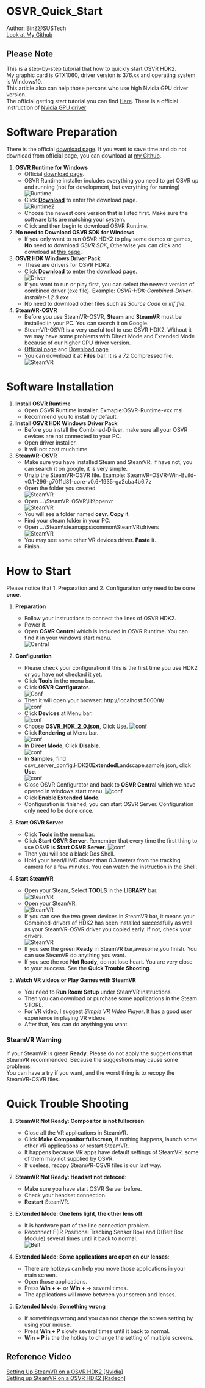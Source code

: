 # OSVR_Quick_Start

Author: BinZ@SUSTech  
[Look at My Github](https://github.com/ideaRunner/OSVR-Start)

## Please Note

This is a step-by-step tutorial that how to quickly start OSVR HDK2.  
My graphic card is GTX1060, driver version is 376.xx and operating system is Windows10.  
This article also can help those persons who use high Nvidia GPU driver version.  
The official getting start tutorial you can find [Here](https://github.com/OSVR/OSVR-Docs). There is a official instruction of [Nvidia GPU driver](https://github.com/OSVR/OSVR-Docs/blob/master/Troubleshooting/RenderManager.md#compatible-gpu-drivers) 

# Software Preparation

There is the official [download page](http://osvr.github.io/using/). If you want to save time and do not download from official page, you can download at [my Github](https://github.com/ideaRunner/OSVR-Start).

1. **OSVR Runtime for Windows**  
   * Official [download page](http://osvr.github.io/using/).
   * OSVR Runtime installer includes everything you need to get OSVR up and running (not for development, but everything for running)  
	![Runtime](https://github.com/ideaRunner/Images/raw/master/OSVR/Software%20Preparation/Runtime.png)
   * Click [**Download**](http://access.osvr.com/binary/osvr-runtime-installer) to enter the download page.  
   ![Runtime2](https://github.com/ideaRunner/Images/raw/master/OSVR/Software%20Preparation/Runtime2.png)
   * Choose the newest core version that is listed first. Make sure the software bits are matching your system. 
   * Click and then begin to download OSVR Runtime.  
2. **No need to Download OSVR SDK for Windows**  
   * If you only want to run OSVR HDK2 to play some demos or games, **No** need to download *OSVR SDK*, Otherwise you can click and download at [this page](http://osvr.github.io/using/).
3. **OSVR HDK Windows Driver Pack**  
   * These are drivers for OSVR HDK2.
   * Click [**Download**](https://github.com/OSVR/OSVR-HDK-Windows-Drivers/releases) to enter the download page.  
   ![Driver](https://github.com/ideaRunner/Images/raw/master/OSVR/Software%20Preparation/Combined-driver.png)
   * If you want to run or play first, you can select the newest version of combined driver (exe file). Example: *OSVR-HDK-Combined-Driver-Installer-1.2.8.exe* 
   * No need to download other files such as *Source Code* or *inf file*.
4. **SteamVR-OSVR**  
   * Before you use SteamVR-OSVR, **Steam** and **SteamVR** must be installed in your PC. You can search it on Google.  
   * SteamVR-OSVR is a very useful tool to use OSVR HDK2. Without it we may have some problems with Direct Mode and Extended Mode because of our higher GPU driver version.
   * [Official page](https://github.com/OSVR/SteamVR-OSVR) and [Download page](https://bintray.com/osvr/SteamVR-OSVR/SteamVR-OSVR-Win/v0.1-296-g7011d81-core-v0.6-1935-ga2cba4b6#files)
   * You can download it at **Files** bar. It is a *7z* Compressed file.  
   ![SteamVR](https://github.com/ideaRunner/Images/raw/master/OSVR/Software%20Preparation/SteamVR.png)
   
# Software Installation

1. **Install OSVR Runtime**
	* Open OSVR Runtime installer. Exmaple:OSVR-Runtime-vxx.msi
	* Recommend you to install by default.
2. **Install OSVR HDK Windows Driver Pack**  
	* Before you install the Combined-Driver, make sure all your OSVR devices are not connected to your PC.
	* Open driver installer.
	* It will not cost much time.
3. **SteamVR-OSVR**  
	* Make sure you have installed Steam and SteamVR. If have not, you can search it on google, it is very simple.
	* Unzip the SteamVR-OSVR file. Example: SteamVR-OSVR-Win-Build-v0.1-296-g7011d81-core-v0.6-1935-ga2cba4b6.7z
	* Open the folder you created.  
	![SteamVR](https://github.com/ideaRunner/Images/raw/master/OSVR/Install/SteamVR1.png)
	* Open ...\SteamVR-OSVR\lib\openvr  
	![SteamVR](https://github.com/ideaRunner/Images/raw/master/OSVR/Install/steamVR2.png)
	* You will see a folder named **osvr**. **Copy** it.
	* Find your steam folder in your PC. 
	* Open ...\Steam\steamapps\common\SteamVR\drivers  
	![SteamVR](https://github.com/ideaRunner/Images/raw/master/OSVR/Install/steamVR3.png)
	* You may see some other VR devices driver. **Paste** it.
	* Finish.  

# How to Start

Please notice that 1. Preparation and 2. Configuration only need to be done **once**.
   
1. **Preparation**  
    * Follow your instructions to connect the lines of OSVR HDK2.
    * Power it.
    * Open **OSVR Central** which is included in OSVR Runtime. You can find it in your windows start menu.  
    ![Central](https://github.com/ideaRunner/Images/raw/master/OSVR/Start/OSVR%20Central1.png)

2. **Configuration**
    * Please check your configuration if this is the first time you use HDK2 or you have not checked it yet.
    * Click **Tools** in the menu bar.
    * Click **OSVR Configurator**.  
    ![Conf](https://github.com/ideaRunner/Images/raw/master/OSVR/Start/OSVR_Configurator.png)
    * Then it will open your browser: http://localhost:5000/#/  
    ![conf](https://github.com/ideaRunner/Images/raw/master/OSVR/Start/OSVR_Configurator2.png)
    * Click **Devices** at Menu bar.  
    ![conf](https://github.com/ideaRunner/Images/raw/master/OSVR/Start/OSVR_Configurator3.png)
    * Choose **OSVR_HDK_2_0.json**, Click Use.
    ![conf](https://github.com/ideaRunner/Images/raw/master/OSVR/Start/OSVR_Configurator4.png)
    * Click **Rendering** at Menu bar.   
    ![conf](https://github.com/ideaRunner/Images/raw/master/OSVR/Start/OSVR_Configurator5.png)
    * In **Direct Mode**, Click **Disable**.  
    ![conf](https://github.com/ideaRunner/Images/raw/master/OSVR/Start/OSVR_Configurator6.png)
    * In **Samples**, find osvr_server_config.HDK20**Extended**Landscape.sample.json, click **Use**.  
    ![conf](https://github.com/ideaRunner/Images/raw/master/OSVR/Start/OSVR_Configurator7.png)
    * Close OSVR Configurator and back to **OSVR Central** which we have opened in windows start menu.
    ![conf](https://github.com/ideaRunner/Images/raw/master/OSVR/Start/OSVR_Configurator8.png)
    * Click **Enable Extended Mode**.
    * Configuration is finished, you can start OSVR Server. Configuration only need to be done once.

3. **Start OSVR Server**
    * Click **Tools** in the menu bar.
    * Click **Start OSVR Server**. Remember that every time the first thing to use OSVR is **Start OSVR Server**.
    ![conf](https://github.com/ideaRunner/Images/raw/master/OSVR/Start/OSVR_Server1.png)
    * Then you will see a black Dos Shell.
    * Hold your head/HMD closer than 0.3 meters from the tracking camera for a few minutes. You can watch the instruction in the Shell.

4. **Start SteamVR**  
    * Open your Steam, Select **TOOLS** in the **LIBRARY** bar.   
    ![SteamVR](https://github.com/ideaRunner/Images/raw/master/OSVR/Start/SteamVR.png)  
    * Open your SteamVR.   
    ![SteamVR](https://github.com/ideaRunner/Images/raw/master/OSVR/Start/SteamVR2.png)
    * If you can see the two green devices in SteamVR bar, it means your Combined-drivers of HDK2 has been installed successfully as well as your SteamVR-OSVR driver you copied early. If not, check your drivers.  
    ![SteamVR](https://github.com/ideaRunner/Images/raw/master/OSVR/Start/SteamVR3.png)
    * If you see the green **Ready** in SteamVR bar,awesome,you finish. You can use SteamVR do anything you want.
    * If you see the red **Not Ready**, do not lose heart. You are very close to your success. See the **Quick Trouble Shooting**.

5. **Watch VR videos or Play Games with SteamVR**  
    * You need to **Run Room Setup** under SteamVR instructions 
    * Then you can download or purchase some applications in the Steam STORE.
    * For VR video, I suggest *Simple VR Video Player*. It has a good user experience in playing VR videos.  
    * After that, You can do anything you want.

### SteamVR Warning

If your SteamVR is green **Ready**. Please do not apply the suggestions that SteamVR recommended. Because the suggestions may cause some problems.   
You can have a try if you want, and the worst thing is to recopy the SteamVR-OSVR files.

# Quick Trouble Shooting

1. **SteamVR Not Ready: Compositor is not fullscreen**: 
	* Close all the VR applications in SteamVR.
	* Click **Make Compositor fullscreen**, if nothing happens, launch some other VR applications or restart SteamVR.
	* It happens because VR apps have default settings of SteamVR. some of them may not supplied by OSVR.
	* If useless, recopy SteamVR-OSVR files is our last way.
2. **SteamVR Not Ready: Headset not deteced**: 
    * Make sure you have start OSVR Server before.
    * Check your headset connection.
    * **Restart** SteamVR.
3. **Extended Mode: One lens light, the other lens off**:
	* It is hardware part of the line connection problem.
	* Reconnect F(IR Positional Tracking Sensor Box) and D(Belt Box Module) several times until it back to normal.  
	![Belt](https://github.com/ideaRunner/Images/raw/master/OSVR/Troubleshooting/TroubleShooting.png)
	
4. **Extended Mode: Some applications are open on our lenses**:
	* There are hotkeys can help you move those applications in your main screen.
	* Open those applications.
	* Press **Win + ←** or **Win + →** several times.
	* The applications will move between your screen and lenses.  
5. **Extended Mode: Something wrong**
	* If somethings wrong and you can not change the screen setting by using your mouse.
	* Press **Win + P** slowly several times until it back to normal.
	* **Win + P** is the the hotkey to change the setting of multiple screens.  
	
## Reference Video

[Setting Up SteamVR on a OSVR HDK2 [Nvidia]](https://www.youtube.com/watch?v=TCA0CBXmS2Q&feature=youtu.be)  
[Setting up SteamVR on a OSVR HDK2 [Radeon]](https://www.youtube.com/watch?v=9Uju31UYWBM)








